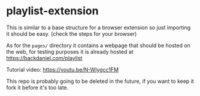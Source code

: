 # playlist-extension

This is similar to a base structure for a browser extension so just importing it should be easy. (check the steps for your browser)

As for the `pages/` directory it contains a webpage that should be hosted on the web, for testing purposes it is already hosted at https://backdaniel.com/playlist

Tutorial video: https://youtu.be/N-Wlygcc1FM

This repo is probably going to be deleted in the future, if you want to keep it fork it before it's too late.

